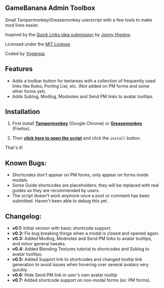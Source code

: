 ## GameBanana Admin Toolbox

Small Tampermonkey/Greasemonkey userscript with a few tools to make mod lives easier.

Inspired by the [Quick Links idea submission](http://gamebanana.com/ideas/2791) by [Jonny Higgins](http://gamebanana.com/members/208425).

Licensed under the [MIT License](https://raw.githubusercontent.com/yogensia/gb-toolbox/master/LICENSE).

Coded by [Yogensia](http://gamebanana.com/members/1328950).


## Features

* Adds a toolbar button for textareas with a collection of frequently used links like Rules, Porting List, etc. (Not added on PM forms and some other forms yet).
* Adds Sublog, Modlog, Modnotes and Send PM links to avatar tooltips.


## Installation

1. First install **[Tampermonkey](https://chrome.google.com/webstore/detail/tampermonkey/dhdgffkkebhmkfjojejmpbldmpobfkfo)** (Google Chrome) or **[Greasemonkey](https://addons.mozilla.org/en-us/firefox/addon/greasemonkey/)** (Firefox).

2. Then **[click here to open the script](https://github.com/yogensia/gb-toolbox/raw/master/gb-userscripts.user.js)** and click the `install` button.

That's it!


## Known Bugs:

* Shortcodes don't appear on PM forms, only appear on forms inside modals.
* Some Guide shortcodes are placeholders, they will be replaced with real guides as they are recommended by users.
* The script doesn't work anymore once a post or comment has been submitted. Haven't been able to debug this yet.


## Changelog:

* **v0.1:** Initial version with basic shortcode support.
* **v0.2:** Fix bug breaking things when a modal is closed and opened again.
* **v0.3:** Added Modlog, Modnotes and Send PM links to avatar tooltips, and minor general tweaks.
* **v0.4:** Added Blending Textures tutorial to shortcodes and Sublog to avatar tooltips.
* **v0.5:** Added Support link to shortcodes and changed tooltip link generation to avoid issues when hovering over several avatars very quickly.
* **v0.6:** Hide Send PM link in user's own avatar tooltip
* **v0.7:** Added shortcode support on non-modal forms (ex: PM forms).
